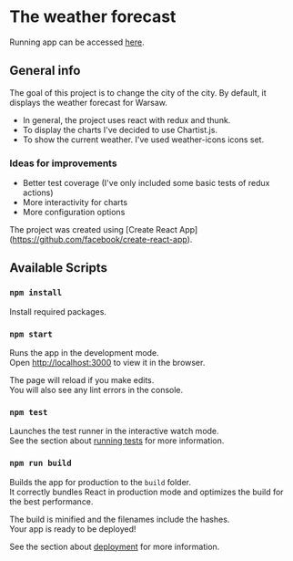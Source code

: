 # The weather forecast

Running app can be accessed [here](http://yqbk.github.io/weather).

## General info

The goal of this project is to change the city of the city. By default, it displays the weather forecast for Warsaw.

- In general, the project uses react with redux and thunk.
- To display the charts I've decided to use Chartist.js.
- To show the current weather. I've used weather-icons icons set.

### Ideas for improvements

- Better test coverage (I've only included some basic tests of redux actions)
- More interactivity for charts
- More configuration options

The project was created using [Create React App] (https://github.com/facebook/create-react-app).

## Available Scripts

### `npm install`
Install required packages.

### `npm start`

Runs the app in the development mode.<br>
Open [http://localhost:3000](http://localhost:3000) to view it in the browser.

The page will reload if you make edits.<br>
You will also see any lint errors in the console.

### `npm test`

Launches the test runner in the interactive watch mode.<br>
See the section about [running tests](https://facebook.github.io/create-react-app/docs/running-tests) for more information.

### `npm run build`

Builds the app for production to the `build` folder.<br>
It correctly bundles React in production mode and optimizes the build for the best performance.

The build is minified and the filenames include the hashes.<br>
Your app is ready to be deployed!

See the section about [deployment](https://facebook.github.io/create-react-app/docs/deployment) for more information.

